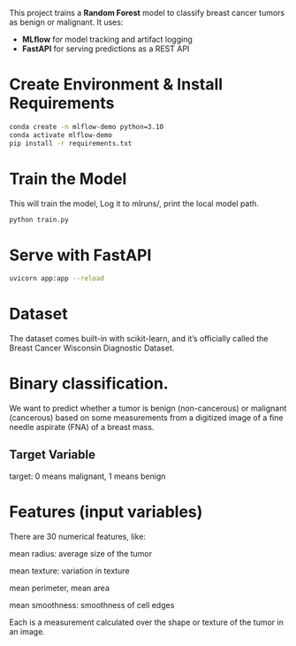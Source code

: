This project trains a **Random Forest** model to classify breast cancer tumors as benign or malignant. It uses:

- **MLflow** for model tracking and artifact logging
- **FastAPI** for serving predictions as a REST API


# Create Environment & Install Requirements
``` bash
conda create -n mlflow-demo python=3.10
conda activate mlflow-demo
pip install -r requirements.txt
```

# Train the Model
This will train the model, Log it to mlruns/, print the local model path.
``` bash
python train.py
```

# Serve with FastAPI
``` bash
uvicorn app:app --reload
```
  
# Dataset 

The dataset comes built-in with scikit-learn, and it’s officially called the Breast Cancer Wisconsin Diagnostic Dataset.


# Binary classification.

We want to predict whether a tumor is benign (non-cancerous) or malignant (cancerous) based on some measurements from a digitized image of a fine needle aspirate (FNA) of a breast mass.


## Target Variable
target: 0 means malignant, 1 means benign


# Features (input variables)

There are 30 numerical features, like:

mean radius: average size of the tumor

mean texture: variation in texture

mean perimeter, mean area

mean smoothness: smoothness of cell edges

Each is a measurement calculated over the shape or texture of the tumor in an image.



